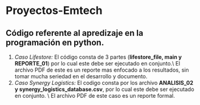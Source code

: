 # Proyectos-Emtech
## **Código referente al apredizaje en la programación en python.**
1) *Caso Lifestore:* El código consta de 3 partes (**lifestore_file, main y REPORTE_01**) por lo cual este debe ser ejecutado en conjunto.\\
El archivo PDF de este es un reporte mas enfocado a los resultados, sin tomar mucha seriedad en el desarrollo y documento.
2) *Caso Synergy Logistics:* El codigo consta por los archivo **ANALISIS_02 y synergy_logistics_database.csv**, por lo cual este debe ser ejecutado en conjunto. \\
El archivo PDF  de este caso es un reporte formal. 
